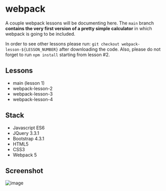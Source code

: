 # webpack

A couple webpack lessons will be documenting here.
The `main` branch **contains the very first version of a pretty simple calculator** in which webpack is going to be included.

In order to see other lessons please run:
`git checkout webpack-lesson-${LESSON_NUMBER}` after downloading the code.
Also, please do not forget to run `npm install` starting from lesson #2. 

## Lessons

- main (lesson 1)
- webpack-lesson-2
- webpack-lesson-3
- webpack-lesson-4

## Stack

- Javascript ES6
- JQuery 3.3.1
- Bootstrap 4.3.1
- HTML5
- CSS3
- Webpack 5

## Screenshot
![image](https://user-images.githubusercontent.com/58034066/145248824-df21cc4d-b6bc-4c0a-9838-6701489bea21.png)
